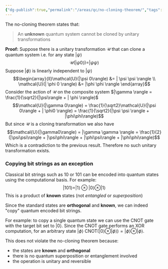 ```yaml
---
{"dg-publish":true,"permalink":"/areas/qc/no-cloning-theorem/","tags":["quantum-computing"]}
---
```


The no-cloning theorem states that:

> An **unknown** quantum system cannot be cloned by unitary transformations

**Proof:** Suppose there is a unitary transformation $\mathcal{U}$ that can clone a quantum system i.e. for any state $| \psi \rangle$$$\mathcal{U}(|\psi 0\rangle) = |\psi \psi \rangle$$Suppose $|\phi\rangle$ is linearly independent to $|\psi\rangle$$$\begin{array}{ll}\mathcal{U}(|\psi 0\rangle) &= | \psi \psi \rangle \\ \mathcal{U}(| \phi 0 \rangle) &= |\phi \phi \rangle \end{array}$$Consider the action of $\mathcal{U}$ on the composite system $|\gamma \rangle = \frac{1}{\sqrt2}(|\psi\rangle + | \phi \rangle)$$$\mathcal{U}(|\gamma 0\rangle) = \frac{1}{\sqrt2}\mathcal{U}(|\psi 0\rangle + | \phi0 \rangle) = \frac{1}{\sqrt2}(|\psi \psi \rangle + |\phi\phi\rangle)$$But since $\mathcal{U}$ is a cloning transformation we also have$$\mathcal{U}(|\gamma0\rangle) = |\gamma \gamma \rangle = \frac{1}{2}(|\psi\psi\rangle + |\psi\phi\rangle + |\phi\psi\rangle + |\phi\phi\rangle)$$
Which is a contradiction to the previous result. Therefore no such unitary transformation exists. 
### Copying bit strings as an exception

Classical bit strings such as 10 or 101 can be encoded into quantum states using the computational basis. For example:$$|101\rangle = |1\rangle \otimes |0\rangle \otimes |1\rangle$$This is a product of **known** states (not *entangled* or *superposition*)

Since the standard states are **orthogonal** and **known**, we can indeed "copy" quantum encoded bit strings. 

For example: to copy a single quantum state we can use the CNOT gate with the target bit set to $|0\rangle$. Since the CNOT gate performs an XOR computation, for an arbitrary state $|\phi\rangle$ $\text{CNOT} (| 0 \rangle \otimes |\phi \rangle) = |\phi\rangle \otimes |\phi\rangle$.

This does not violate the no-cloning theorem because:
* the states are **known** and **orthogonal**
* there is no quantum superposition or entanglement involved
* the operation is unitary and reversible